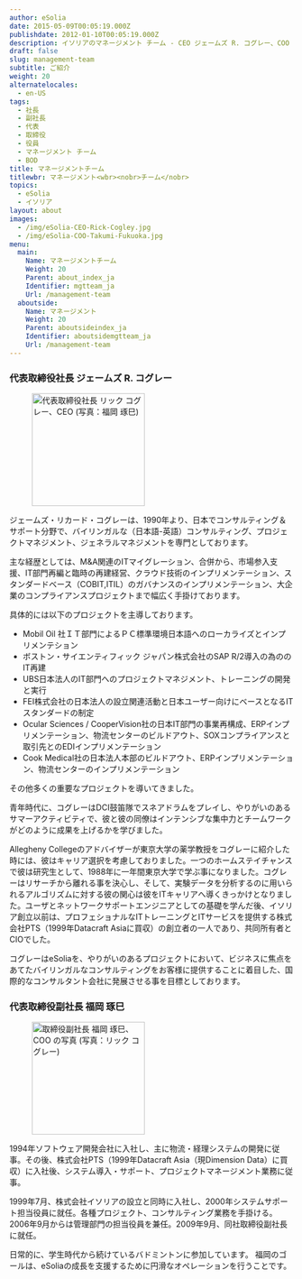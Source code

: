 ```yaml
---
author: eSolia
date: 2015-05-09T00:05:19.000Z
publishdate: 2012-01-10T00:05:19.000Z
description: イソリアのマネージメント チーム - CEO ジェームズ R. コグレー、COO 福岡 琢巳
draft: false
slug: management-team
subtitle: ご紹介
weight: 20
alternatelocales:
  - en-US
tags:
  - 社長
  - 副社長
  - 代表
  - 取締役
  - 役員
  - マネージメント チーム
  - BOD
title: マネージメントチーム
titlewbr: マネージメント<wbr><nobr>チーム</nobr>
topics:
  - eSolia
  - イソリア
layout: about
images:
  - /img/eSolia-CEO-Rick-Cogley.jpg
  - /img/eSolia-COO-Takumi-Fukuoka.jpg
menu:
  main:
    Name: マネージメントチーム
    Weight: 20
    Parent: about_index_ja
    Identifier: mgtteam_ja
    Url: /management-team
  aboutside:
    Name: マネージメント
    Weight: 20
    Parent: aboutsideindex_ja    
    Identifier: aboutsidemgtteam_ja
    Url: /management-team
---
```


### 代表取締役社長 <wbr><nobr>ジェームズ R. コグレー</nobr>

<figure class="image-container">
<img class="materialboxed right responsive-img z-depth-1" width="200" data-caption="代表取締役社長 リック コグレー、CEO" alt="代表取締役社長 リック コグレー、CEO (写真：福岡 琢巳)" src="/img/eSolia-CEO-Rick-Cogley.jpg" >
</figure>

ジェームズ・リカード・コグレーは、1990年より、日本でコンサルティング＆サポート分野で、バイリンガルな（日本語-英語）コンサルティング、プロジェクトマネジメント、ジェネラルマネジメントを専門としております。

主な経歴としては、M&A関連のITマイグレーション、合併から、市場参入支援、IT部門再編と臨時の再建経営、クラウド技術のインプリメンテーション、スタンダードベース（COBIT,ITIL）のガバナンスのインプリメンテーション、大企業のコンプライアンスプロジェクトまで幅広く手掛けております。

具体的には以下のプロジェクトを主導しております。

* Mobil Oil 社ＩＴ部門によるＰＣ標準環境日本語へのローカライズとインプリメンテション
* ボストン・サイエンティフィック ジャパン株式会社のSAP R/2導入の為ののIT再建
* UBS日本法人のIT部門へのプロジェクトマネジメント、トレーニングの開発と実行
* FEI株式会社の日本法人の設立関連活動と日本ユーザー向けにベースとなるITスタンダードの制定
* Ocular Sciences / CooperVision社の日本IT部門の事業再構成、ERPインプリメンテーション、物流センターのビルドアウト、SOXコンプライアンスと取引先とのEDIインプリメンテーション
* Cook Medical社の日本法人本部のビルドアウト、ERPインプリメンテーション、物流センターのインプリメンテーション

その他多くの重要なプロジェクトを導いてきました。

青年時代に、コグレーはDCI鼓笛隊でスネアドラムをプレイし、やりがいのあるサマーアクティビティで、彼と彼の同僚はインテンシブな集中力とチームワークがどのように成果を上げるかを学びました。

Allegheny Collegeのアドバイザーが東京大学の薬学教授をコグレーに紹介した時には、彼はキャリア選択を考慮しておりました。一つのホームステイチャンスで彼は研究生として、1988年に一年間東京大学で学ぶ事になりました。コグレーはリサーチから離れる事を決心し、そして、実験データを分析するのに用いられるアルゴリズムに対する彼の関心は彼をITキャリアへ導くきっかけとなりました。ユーザとネットワークサポートエンジニアとしての基礎を学んだ後、イソリア創立以前は、プロフェショナルなITトレーニングとITサービスを提供する株式会社PTS（1999年Datacraft Asiaに買収）の創立者の一人であり、共同所有者とCIOでした。

コグレーはeSoliaを、やりがいのあるプロジェクトにおいて、ビジネスに焦点をあてたバイリンガルなコンサルティングをお客様に提供することに着目した、国際的なコンサルタント会社に発展させる事を目標としております。

### 代表取締役副社長 <wbr><nobr>福岡 琢巳</nobr>

<figure class="image-container">
<img class="materialboxed right responsive-img z-depth-1" width="200" data-caption="取締役副社長 福岡 琢巳、COO (写真：リック コグレー)" alt="取締役副社長 福岡 琢巳、COO の写真 (写真：リック コグレー)" src="/img/eSolia-COO-Takumi-Fukuoka.jpg" >
</figure>

1994年ソフトウェア開発会社に入社し、主に物流・経理システムの開発に従事。その後、株式会社PTS（1999年Datacraft Asia（現Dimension Data）に買収）に入社後、システム導入・サポート、プロジェクトマネージメント業務に従事。

1999年7月、株式会社イソリアの設立と同時に入社し、2000年システムサポート担当役員に就任。各種プロジェクト、コンサルティング業務を手掛ける。2006年9月からは管理部門の担当役員を兼任。2009年9月、同社取締役副社長に就任。

日常的に、学生時代から続けているバドミントンに参加しています。
福岡のゴールは、eSoliaの成長を支援するために円滑なオペレーションを行うことです。

